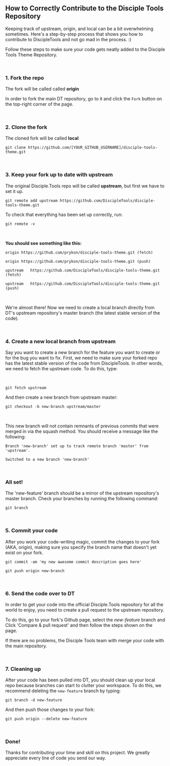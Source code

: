 ## How to Correctly Contribute to the Disciple Tools Repository

Keeping track of upstream, origin, and local can be a bit overwhelming sometimes. Here's a step-by-step process that shows you how to contribute to DiscipleTools and not go mad in the process. :)

Follow these steps to make sure your code gets neatly added to the Disciple Tools Theme Repository.

&nbsp;

### 1. Fork the repo
The fork will be called called **origin**

In order to fork the main DT repository, go to it and click the `Fork` button on the top-right corner of the page.

&nbsp;

### 2. Clone the fork
The cloned fork will be called **local**

`git clone https://github.com/[YOUR_GITHUB_USERNAME]/disciple-tools-theme.git`

&nbsp;

### 3. Keep your fork up to date with upstream
The original Disciple.Tools repo will be called **upstream**, but first we have to set it up.

`git remote add upstream https://github.com/DiscipleTools/disciple-tools-theme.git`


To check that everything has been set up correctly, run:

`git remote -v`

&nbsp;

**You should see something like this:**
&nbsp;

`origin	https://github.com/prykon/disciple-tools-theme.git (fetch)`

`origin	https://github.com/prykon/disciple-tools-theme.git (push)`

`upstream	https://github.com/DiscipleTools/disciple-tools-theme.git (fetch)`

`upstream	https://github.com/DiscipleTools/disciple-tools-theme.git (push)`

&nbsp;

We're almost there! Now we need to create a local branch directly from DT's upstream repository's master branch (the latest stable version of the code).

&nbsp;

### 4. Create a new local branch from upstream
Say you want to create a new branch for the feature you want to create or for the bug you want to fix. First, we need to make sure your forked repo has the latest stable version of the code from DiscipleTools. In other words, we need to fetch the upstream code. To do this, type:

&nbsp;

`git fetch upstream`


And then create a new branch from upstream master:

`git checkout -b new-branch upstream/master`

&nbsp;

This new branch will not contain remnants of previous commits that were merged in via the squash method. You should receive a message like the following:

`Branch 'new-branch' set up to track remote branch 'master' from 'upstream'.`

`Switched to a new branch 'new-branch'`


&nbsp;

### All set!
The 'new-feature' branch should be a mirror of the upstream repository's master branch. Check your branches by running the following command:

`git branch`

&nbsp;

### 5. Commit your code
After you work your code-writing magic, commit the changes to your fork (AKA, origin), making sure you specify the branch name that doesn't yet exist on your fork.

`git commit -am 'my new awesome commit description goes here'`

`git push origin new-branch`

&nbsp;

### 6. Send the code over to DT
In order to get your code into the official Disciple.Tools repository for all the world to enjoy, you need to create a pull request to the upstream repository.

To do this, go to your fork's Github page, select the _new-feature_ branch and Click 'Compare & pull request' and then follow the steps shown on the page.

If there are no problems, the Disciple Tools team with merge your code with the main repository.

&nbsp;

### 7. Cleaning up
After your code has been pulled into DT, you should clean up your local repo because branches can start to clutter your workspace. To do this, we recommend deleting the `new-feature` branch by typing:

`git branch -d new-feature`

And then push those changes to your fork:

`git push origin --delete new-feature`

&nbsp;

### Done!
Thanks for contributing your time and skill on this project. We greatly appreciate every line of code you send our way.
